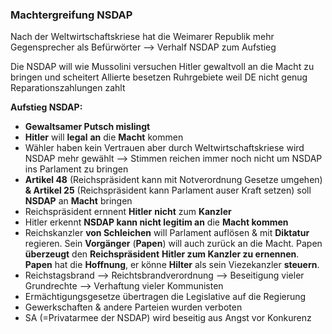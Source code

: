 ### Machtergreifung NSDAP
Nach der Weltwirtschaftskriese hat die Weimarer Republik mehr Gegensprecher als Befürwörter --> Verhalf NSDAP zum Aufstieg

Die NSDAP will wie Mussolini versuchen Hitler gewaltvoll an die Macht zu bringen und scheitert
Allierte besetzen Ruhrgebiete weil DE nicht genug Reparationszahlungen zahlt

**Aufstieg NSDAP:**
- **Gewaltsamer Putsch mislingt**
- **Hitler** will **legal** **an** die **Macht** kommen
- Wähler haben kein Vertrauen aber durch Weltwirtschaftskriese wird NSDAP mehr gewählt --> Stimmen reichen immer noch nicht um NSDAP ins Parlament zu bringen
- **Artikel 48** (Reichspräsident kann mit Notverordnung Gesetze umgehen) **& Artikel 25** (Reichspräsident kann Parlament auser Kraft setzen) soll **NSDAP** an **Macht** bringen
- Reichspräsident ernnent **Hitler** **nicht** zum **Kanzler**
- Hitler erkennt **NSDAP kann nicht legitim an** die **Macht kommen**
- Reichskanzler **von Schleichen** will Parlament auflösen & mit **Diktatur** regieren. Sein **Vorgänger** (**Papen**) will auch zurück an die Macht. Papen **überzeugt** den **Reichspräsident** **Hitler zum Kanzler zu ernennen**. **Papen** hat die **Hoffnung**, er könne **Hilter** als sein Viezekanzler **steuern**.
- Reichstagsbrand --> Reichtsbrandverordnung --> Beseitigung vieler Grundrechte --> Verhaftung vieler Kommunisten
- Ermächtigungsgesetze übertragen die Legislative auf die Regierung
- Gewerkschaften & andere Parteien wurden verboten
- SA (=Privatarmee der NSDAP) wird beseitig aus Angst vor Konkurenz